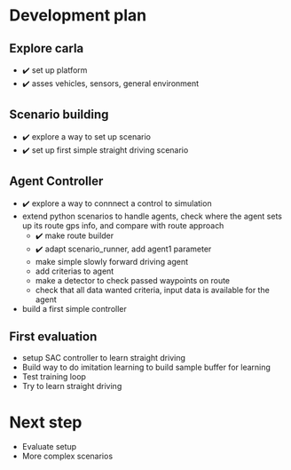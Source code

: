 # Development plan
## Explore carla 
- :heavy_check_mark: set up platform 
- :heavy_check_mark: asses vehicles, sensors, general environment 

## Scenario building
- :heavy_check_mark: explore a way to set up scenario
- :heavy_check_mark: set up first simple straight driving scenario

## Agent Controller
- :heavy_check_mark: explore a way to connnect a control to simulation
- extend python scenarios to handle agents, check where the agent sets up its route gps info, and compare with route approach
    - :heavy_check_mark: make route builder
    - :heavy_check_mark: adapt scenario_runner, add agent1 parameter
    - make simple slowly forward driving agent
    - add criterias to agent
    - make a detector to check passed waypoints on route
    - check that all data wanted criteria, input data is available for the agent
- build a first simple controller 

## First evaluation
- setup SAC controller to learn straight driving
- Build way to do imitation learning to build sample buffer for learning 
- Test training loop
- Try to learn straight driving

# Next step
- Evaluate setup
- More complex scenarios 

